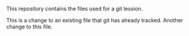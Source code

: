This repository contains the files used for a git lession.

This is a change to an existing file that git has already tracked.
Another change to this file.
